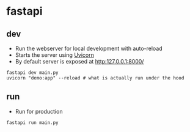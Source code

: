 # fastapi

## dev

- Run the webserver for local development with auto-reload
- Starts the server using [Uvicorn](https://www.uvicorn.org/)
- By default server is exposed at <http:127.0.0.1:8000/>

```shell
fastapi dev main.py
uvicorn "demo:app" --reload # what is actually run under the hood
```

## run

- Run for production

```shell
fastapi run main.py
```
